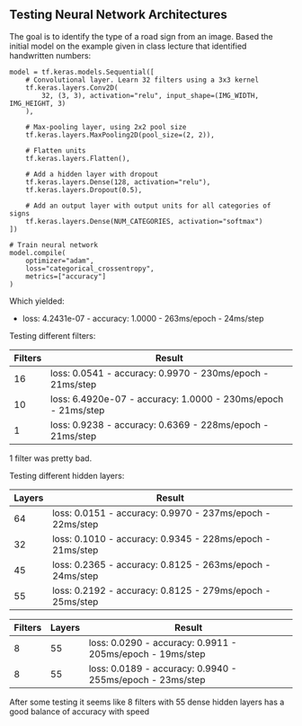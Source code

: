 ## Testing Neural Network Architectures  

The goal is to identify the type of a road sign from an image.
Based the initial model on the example given in class lecture that identified handwritten numbers:
```# Create a convolutional neural network
model = tf.keras.models.Sequential([
    # Convolutional layer. Learn 32 filters using a 3x3 kernel
    tf.keras.layers.Conv2D(
        32, (3, 3), activation="relu", input_shape=(IMG_WIDTH, IMG_HEIGHT, 3)
    ),

    # Max-pooling layer, using 2x2 pool size
    tf.keras.layers.MaxPooling2D(pool_size=(2, 2)),

    # Flatten units
    tf.keras.layers.Flatten(),

    # Add a hidden layer with dropout
    tf.keras.layers.Dense(128, activation="relu"),
    tf.keras.layers.Dropout(0.5),

    # Add an output layer with output units for all categories of signs
    tf.keras.layers.Dense(NUM_CATEGORIES, activation="softmax")
])

# Train neural network
model.compile(
    optimizer="adam",
    loss="categorical_crossentropy",
    metrics=["accuracy"]
)
```
Which yielded: 
- loss: 4.2431e-07 - accuracy: 1.0000 - 263ms/epoch - 24ms/step

Testing different filters:

|Filters|Result|
|-------|------|
|16|loss: 0.0541 - accuracy: 0.9970 - 230ms/epoch - 21ms/step|
|10|loss: 6.4920e-07 - accuracy: 1.0000 - 230ms/epoch - 21ms/step|
|1|loss: 0.9238 - accuracy: 0.6369 - 228ms/epoch - 21ms/step|

1 filter was pretty bad.

Testing different hidden layers:

|Layers|Result|
|------|------|
|64|loss: 0.0151 - accuracy: 0.9970 - 237ms/epoch - 22ms/step|
|32|loss: 0.1010 - accuracy: 0.9345 - 228ms/epoch - 21ms/step|
|45|loss: 0.2365 - accuracy: 0.8125 - 263ms/epoch - 24ms/step|
|55|loss: 0.2192 - accuracy: 0.8125 - 279ms/epoch - 25ms/step|

|Filters|Layers|Result|
|-------|------|------|
|8|55|loss: 0.0290 - accuracy: 0.9911 - 205ms/epoch - 19ms/step|
|8|55|loss: 0.0189 - accuracy: 0.9940 - 255ms/epoch - 23ms/step|

After some testing it seems like 8 filters with 55 dense hidden layers has a good balance of accuracy with speed
